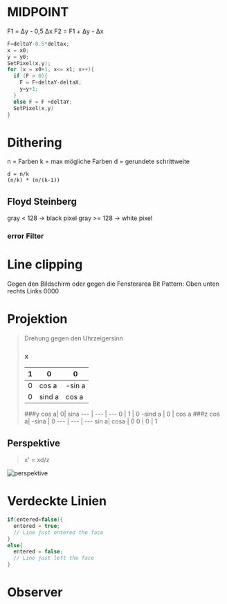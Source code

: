 # MIDPOINT
F1 =  Δy - 0,5 Δx
F2 = F1 + Δy - Δx

```cpp
F=deltaY-0.5*deltax;
x = x0;
y = y0;
SetPixel(x,y);
for (x = x0+1, x<= x1; x++){
  if (F > 0){
    F = F+deltaY-deltaX;
    y=y+1;
  }
  else F = F +deltaY;
  SetPixel(x,y)
}
```

# Dithering

n = Farben
k = max mögliche Farben
d = gerundete schrittweite
```
d = n/k
(n/k) * (n/(k-1))

```

## Floyd Steinberg

gray < 128 -> black pixel
gray  >= 128 -> white pixel
### error Filter

# Line clipping
Gegen den Bildschirm oder gegen die Fensterarea
Bit Pattern: Oben unten rechts Links 0000


# Projektion
> Drehung gegen den Uhrzeigersinn
> ### x
> 1 |  0| 0
> --- | --- | ---
> 0 | cos a | -sin a
> 0 | sind a | cos a
>
> ###y
> cos a| 0| sina
> --- | --- | ---
> 0 | 1 | 0
> -sind a | 0 | cos a
> ###z
> cos a| -sina | 0
> --- | --- | ---
> sin a| cosa | 0
> 0 | 0 | 1

## Perspektive
> x' = xd/z

![perspektive](http://imgur.com/Kjm9yx6.jpg)

# Verdeckte Linien


```cpp
if(entered=false){
  entered = true;
  // Line just entered the face
}
else{
  entered = false;
  // Line just left the face
}
```

# Observer
